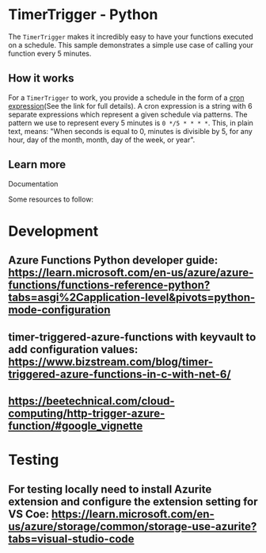 # TimerTrigger - Python

The `TimerTrigger` makes it incredibly easy to have your functions executed on a schedule. This sample demonstrates a simple use case of calling your function every 5 minutes.

## How it works

For a `TimerTrigger` to work, you provide a schedule in the form of a [cron expression](https://en.wikipedia.org/wiki/Cron#CRON_expression)(See the link for full details). A cron expression is a string with 6 separate expressions which represent a given schedule via patterns. The pattern we use to represent every 5 minutes is `0 */5 * * * *`. This, in plain text, means: "When seconds is equal to 0, minutes is divisible by 5, for any hour, day of the month, month, day of the week, or year".

## Learn more

<TODO> Documentation

Some resources to follow:

# Development

## Azure Functions Python developer guide: https://learn.microsoft.com/en-us/azure/azure-functions/functions-reference-python?tabs=asgi%2Capplication-level&pivots=python-mode-configuration

## timer-triggered-azure-functions with keyvault to add configuration values: https://www.bizstream.com/blog/timer-triggered-azure-functions-in-c-with-net-6/

## https://beetechnical.com/cloud-computing/http-trigger-azure-function/#google_vignette

# Testing

## For testing locally need to install Azurite extension and configure the extension setting for VS Coe: https://learn.microsoft.com/en-us/azure/storage/common/storage-use-azurite?tabs=visual-studio-code
